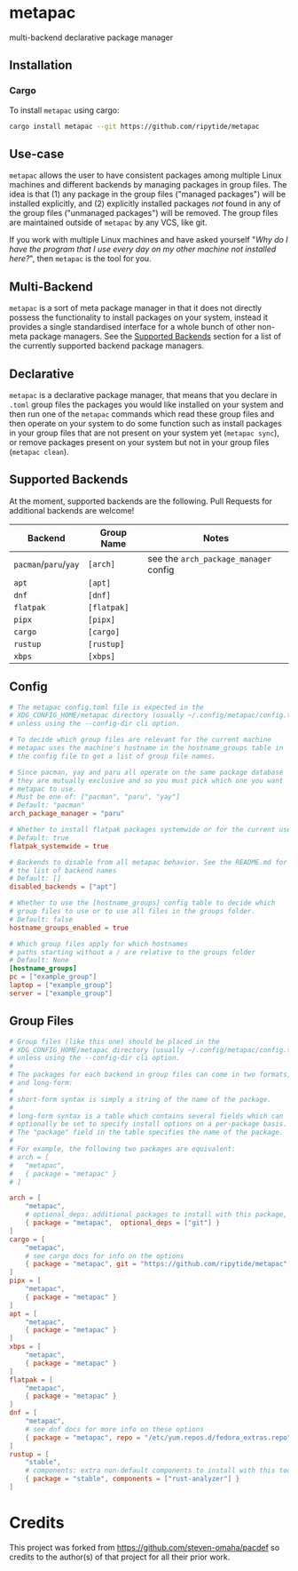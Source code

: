 # metapac

multi-backend declarative package manager

## Installation

### Cargo

To install `metapac` using cargo:

```bash
cargo install metapac --git https://github.com/ripytide/metapac
```

## Use-case

`metapac` allows the user to have consistent packages among multiple
Linux machines and different backends by managing packages in group
files. The idea is that (1) any package in the group files ("managed
packages") will be installed explicitly, and (2) explicitly installed
packages _not_ found in any of the group files ("unmanaged packages")
will be removed. The group files are maintained outside of `metapac` by
any VCS, like git.

If you work with multiple Linux machines and have asked yourself "_Why
do I have the program that I use every day on my other machine not
installed here?_", then `metapac` is the tool for you.

## Multi-Backend

`metapac` is a sort of meta package manager in that it does not
directly possess the functionality to install packages on your system,
instead it provides a single standardised interface for a whole bunch
of other non-meta package managers. See the [Supported
Backends](#supported-backends) section for a list of the currently
supported backend package managers.

## Declarative

`metapac` is a declarative package manager, that means that you declare
in `.toml` group files the packages you would like installed on your
system and then run one of the `metapac` commands which read these
group files and then operate on your system to do some function such
as install packages in your group files that are not present on your
system yet (`metapac sync`), or remove packages present on your system
but not in your group files (`metapac clean`).

## Supported Backends

At the moment, supported backends are the following. Pull Requests for
additional backends are welcome!

| Backend               | Group Name  | Notes                                 |
| --------------------- | ----------- | ------------------------------------- |
| `pacman`/`paru`/`yay` | `[arch]`    | see the `arch_package_manager` config |
| `apt`                 | `[apt]`     |                                       |
| `dnf`                 | `[dnf]`     |                                       |
| `flatpak`             | `[flatpak]` |                                       |
| `pipx`                | `[pipx]`    |                                       |
| `cargo`               | `[cargo]`   |                                       |
| `rustup`              | `[rustup]`  |                                       |
| `xbps`                | `[xbps]`    |                                       |

## Config

```toml
# The metapac config.toml file is expected in the
# XDG_CONFIG_HOME/metapac directory (usually ~/.config/metapac/config.toml)
# unless using the --config-dir cli option.

# To decide which group files are relevant for the current machine
# metapac uses the machine's hostname in the hostname_groups table in
# the config file to get a list of group file names.

# Since pacman, yay and paru all operate on the same package database
# they are mutually exclusive and so you must pick which one you want
# metapac to use.
# Must be one of: ["pacman", "paru", "yay"]
# Default: "pacman"
arch_package_manager = "paru"

# Whether to install flatpak packages systemwide or for the current user.
# Default: true
flatpak_systemwide = true

# Backends to disable from all metapac behavior. See the README.md for
# the list of backend names
# Default: []
disabled_backends = ["apt"]

# Whether to use the [hostname_groups] config table to decide which
# group files to use or to use all files in the groups folder.
# Default: false
hostname_groups_enabled = true

# Which group files apply for which hostnames
# paths starting without a / are relative to the groups folder
# Default: None
[hostname_groups]
pc = ["example_group"]
laptop = ["example_group"]
server = ["example_group"]
```

## Group Files

```toml
# Group files (like this one) should be placed in the
# XDG_CONFIG_HOME/metapac directory (usually ~/.config/metapac/config.toml)
# unless using the --config-dir cli option.
#
# The packages for each backend in group files can come in two formats, short-form
# and long-form:
#
# short-form syntax is simply a string of the name of the package.
#
# long-form syntax is a table which contains several fields which can
# optionally be set to specify install options on a per-package basis.
# The "package" field in the table specifies the name of the package.
#
# For example, the following two packages are equivalent:
# arch = [
# 	"metapac",
# 	{ package = "metapac" }
# ]

arch = [
	"metapac",
	# optional_deps: additional packages to install with this package, short-form syntax only
	{ package = "metapac",  optional_deps = ["git"] }
]
cargo = [
	"metapac",
	# see cargo docs for info on the options
	{ package = "metapac", git = "https://github.com/ripytide/metapac", all_features = true, no_default_features = false, features = [ "feature1", ] },
]
pipx = [
	"metapac",
	{ package = "metapac" }
]
apt = [
	"metapac",
	{ package = "metapac" }
]
xbps = [
	"metapac",
	{ package = "metapac" }
]
flatpak = [
	"metapac",
	{ package = "metapac" }
]
dnf = [
	"metapac",
	# see dnf docs for more info on these options
	{ package = "metapac", repo = "/etc/yum.repos.d/fedora_extras.repo" },
]
rustup = [
	"stable",
	# components: extra non-default components to install with this toolchain
	{ package = "stable", components = ["rust-analyzer"] }
]
```

# Credits

This project was forked from <https://github.com/steven-omaha/pacdef> so
credits to the author(s) of that project for all their prior work.

